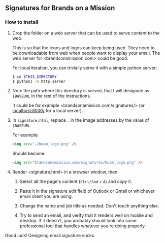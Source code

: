 ## Signatures for Brands on a Mission

### How to install

1.  Drop the folder on a web server that can be used to serve content to the
    web.

    This is so that the icons and logos can keep being used. They need to be
    downloadable from web when people want to display your email. The web server for
    <brandsonamission.com> could be good.

    For local iteration, you can trivially serve it with a simple python server:

    ```sh
    $ cd $THIS_DIRECTORY
    $ python3 -m http.server
    ```

2.  Note the path where this directory is served, that I will designate
    as `$BASEURL` in the rest of the instructions.

    It could be for example <brandsonamission.com/signatures/> (or
    <localhost:8000/> for a local server).

3.  In `signature.html`, replace `.` in the image addresses by the value of
    `$BASEURL`.

    For example:

    ```html
    <img src="./boam_logo.png" />
    ```

    Should become:

    ```html
    <img src="brandsonamission.com/signatures/boam_logo.png" />
    ```

4.  Render <signature.html> in a browser window, then

    1. Select all the page's content (`Ctrl/Cmd` + `A`) and copy it.

    2. Paste it in the signature edit field of Outlook or Gmail or whichever
       email client you are using.

    3. Change the name and job title as needed. Don't touch anything else.

    4. Try to send an email, and verify that it renders well on mobile and
       desktop. If it doesn't, you probably should look into some professional
       tool that handles whatever you're doing properly.

Good luck! Designing email signature sucks.
